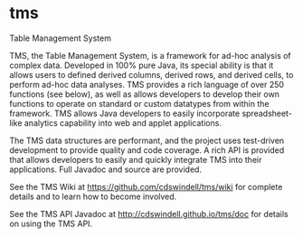 tms
===

Table Management System

TMS, the Table Management System, is a framework for ad-hoc analysis of complex data. Developed in 100% pure Java, its special ability is that it allows users to defined derived columns, derived rows, and derived cells, to perform ad-hoc data analyses. TMS provides a rich language of over 250 functions (see below), as well as allows developers to develop their own functions to operate on standard or custom datatypes from within the framework. TMS allows Java developers to easily incorporate spreadsheet-like analytics capability into web and applet applications.

The TMS data structures are performant, and the project uses test-driven development to provide quality and code coverage. A rich API is provided that allows developers to easily and quickly integrate TMS into their applications. Full Javadoc and source are provided.

See the TMS Wiki at https://github.com/cdswindell/tms/wiki for complete details and to learn how to become involved.

See the TMS API Javadoc at http://cdswindell.github.io/tms/doc for details on using the TMS API.
